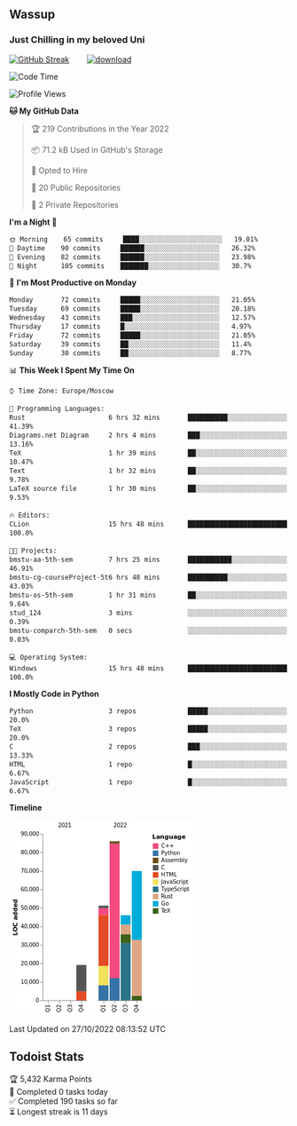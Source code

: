 ## Wassup 
### Just Chilling in my beloved Uni 

<!--
-->

[![GitHub Streak](http://github-readme-streak-stats.herokuapp.com?user=archeoss&theme=shades-of-purple&hide_border=true&date_format=j%20M%5B%20Y%5D)](https://git.io/streak-stats)&nbsp;&nbsp;&nbsp;&nbsp;&nbsp;&nbsp;&nbsp;&nbsp;[![download](https://user-images.githubusercontent.com/68448737/147796309-d8b65b1d-4dde-40d9-b03a-2b42aaa6cd43.jpeg)
](http://bmstu.ru/)

<!--START_SECTION:waka-->
![Code Time](http://img.shields.io/badge/Code%20Time-649%20hrs%2026%20mins-blue)

![Profile Views](http://img.shields.io/badge/Profile%20Views-1-blue)

**🐱 My GitHub Data** 

> 🏆 219 Contributions in the Year 2022
 > 
> 📦 71.2 kB Used in GitHub's Storage 
 > 
> 💼 Opted to Hire
 > 
> 📜 20 Public Repositories 
 > 
> 🔑 2 Private Repositories  
 > 
**I'm a Night 🦉** 

```text
🌞 Morning    65 commits     ████░░░░░░░░░░░░░░░░░░░░░   19.01% 
🌆 Daytime    90 commits     ██████░░░░░░░░░░░░░░░░░░░   26.32% 
🌃 Evening    82 commits     ██████░░░░░░░░░░░░░░░░░░░   23.98% 
🌙 Night      105 commits    ███████░░░░░░░░░░░░░░░░░░   30.7%

```
📅 **I'm Most Productive on Monday** 

```text
Monday       72 commits     █████░░░░░░░░░░░░░░░░░░░░   21.05% 
Tuesday      69 commits     █████░░░░░░░░░░░░░░░░░░░░   20.18% 
Wednesday    43 commits     ███░░░░░░░░░░░░░░░░░░░░░░   12.57% 
Thursday     17 commits     █░░░░░░░░░░░░░░░░░░░░░░░░   4.97% 
Friday       72 commits     █████░░░░░░░░░░░░░░░░░░░░   21.05% 
Saturday     39 commits     ██░░░░░░░░░░░░░░░░░░░░░░░   11.4% 
Sunday       30 commits     ██░░░░░░░░░░░░░░░░░░░░░░░   8.77%

```


📊 **This Week I Spent My Time On** 

```text
⌚︎ Time Zone: Europe/Moscow

💬 Programming Languages: 
Rust                     6 hrs 32 mins       ██████████░░░░░░░░░░░░░░░   41.39% 
Diagrams.net Diagram     2 hrs 4 mins        ███░░░░░░░░░░░░░░░░░░░░░░   13.16% 
TeX                      1 hr 39 mins        ██░░░░░░░░░░░░░░░░░░░░░░░   10.47% 
Text                     1 hr 32 mins        ██░░░░░░░░░░░░░░░░░░░░░░░   9.78% 
LaTeX source file        1 hr 30 mins        ██░░░░░░░░░░░░░░░░░░░░░░░   9.53%

🔥 Editors: 
CLion                    15 hrs 48 mins      █████████████████████████   100.0%

🐱‍💻 Projects: 
bmstu-aa-5th-sem         7 hrs 25 mins       ███████████░░░░░░░░░░░░░░   46.91% 
bmstu-cg-courseProject-5t6 hrs 48 mins       ██████████░░░░░░░░░░░░░░░   43.03% 
bmstu-os-5th-sem         1 hr 31 mins        ██░░░░░░░░░░░░░░░░░░░░░░░   9.64% 
stud_124                 3 mins              ░░░░░░░░░░░░░░░░░░░░░░░░░   0.39% 
bmstu-comparch-5th-sem   0 secs              ░░░░░░░░░░░░░░░░░░░░░░░░░   0.03%

💻 Operating System: 
Windows                  15 hrs 48 mins      █████████████████████████   100.0%

```

**I Mostly Code in Python** 

```text
Python                   3 repos             █████░░░░░░░░░░░░░░░░░░░░   20.0% 
TeX                      3 repos             █████░░░░░░░░░░░░░░░░░░░░   20.0% 
C                        2 repos             ███░░░░░░░░░░░░░░░░░░░░░░   13.33% 
HTML                     1 repo              █░░░░░░░░░░░░░░░░░░░░░░░░   6.67% 
JavaScript               1 repo              █░░░░░░░░░░░░░░░░░░░░░░░░   6.67%

```


**Timeline**

![Chart not found](https://raw.githubusercontent.com/archeoss/archeoss/master/charts/bar_graph.png) 


 Last Updated on 27/10/2022 08:13:52 UTC
<!--END_SECTION:waka-->

## Todoist Stats

<!-- TODO-IST:START -->
🏆  5,432 Karma Points           
🌸  Completed 0 tasks today           
✅  Completed 190 tasks so far           
⏳  Longest streak is 11 days
<!-- TODO-IST:END -->

